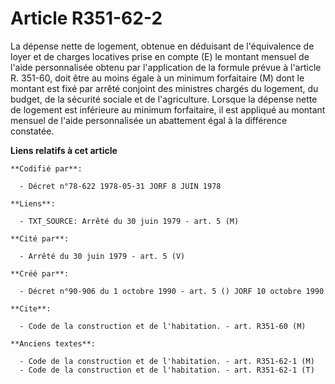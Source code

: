 # Article R351-62-2

La dépense nette de logement, obtenue en déduisant de l'équivalence de loyer et de charges locatives prise en compte (E) le
montant mensuel de l'aide personnalisée obtenu par l'application de la formule prévue à l'article R. 351-60, doit être au
moins égale à un minimum forfaitaire (M) dont le montant est fixé par arrêté conjoint des ministres chargés du logement, du
budget, de la sécurité sociale et de l'agriculture. Lorsque la dépense nette de logement est inférieure au minimum
forfaitaire, il est appliqué au montant mensuel de l'aide personnalisée un abattement égal à la différence constatée.

**Liens relatifs à cet article**

	**Codifié par**:

	  - Décret n°78-622 1978-05-31 JORF 8 JUIN 1978

	**Liens**:

	  - TXT_SOURCE: Arrêté du 30 juin 1979 - art. 5 (M)

	**Cité par**:

	  - Arrêté du 30 juin 1979 - art. 5 (V)

	**Créé par**:

	  - Décret n°90-906 du 1 octobre 1990 - art. 5 () JORF 10 octobre 1990

	**Cite**:

	  - Code de la construction et de l'habitation. - art. R351-60 (M)

	**Anciens textes**:

	  - Code de la construction et de l'habitation. - art. R351-62-1 (M)
	  - Code de la construction et de l'habitation. - art. R351-62-1 (T)
